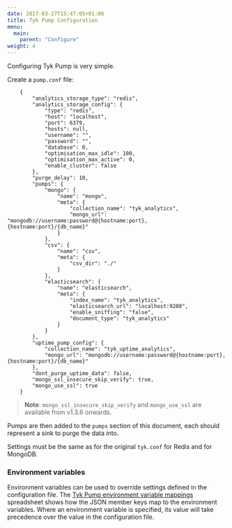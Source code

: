 ```yaml
---
date: 2017-03-27T15:47:05+01:00
title: Tyk Pump Configuration
menu:
  main:
    parent: "Configure"
weight: 4 
---
```


Configuring Tyk Pump is very simple.

Create a `pump.conf` file:

```{.copyWrapper}
    {
        "analytics_storage_type": "redis",
        "analytics_storage_config": {
            "type": "redis",
            "host": "localhost",
            "port": 6379,
            "hosts": null,
            "username": "",
            "password": "",
            "database": 0,
            "optimisation_max_idle": 100,
            "optimisation_max_active": 0,
            "enable_cluster": false
        },
        "purge_delay": 10,
        "pumps": {
            "mongo": {
                "name": "mongo",
                "meta": {
                    "collection_name": "tyk_analytics",
                    "mongo_url": "mongodb://username:password@{hostname:port},{hostname:port}/{db_name}"
                }
            },
            "csv": {
                "name": "csv",
                "meta": {
                    "csv_dir": "./"
                }
            },
            "elasticsearch": {
                "name": "elasticsearch",
                "meta": {
                    "index_name": "tyk_analytics",
                    "elasticsearch_url": "localhost:9200",
                    "enable_sniffing": "false",
                    "document_type": "tyk_analytics"
                }
            }
        },
        "uptime_pump_config": {
            "collection_name": "tyk_uptime_analytics",
            "mongo_url": "mongodb://username:password@{hostname:port},{hostname:port}/{db_name}"
        },
        "dont_purge_uptime_data": false,
        "mongo_ssl_insecure_skip_verify": true,
        "mongo_use_ssl": true
    }
```

> **Note**: `mongo_ssl_insecure_skip_verify` and `mongo_use_ssl` are available from v1.3.6 onwards.

Pumps are then added to the `pumps` section of this document, each should represent a sink to purge the data into.

Settings must be the same as for the original `tyk.conf` for Redis and for MongoDB.

### Environment variables

Environment variables can be used to override settings defined in the configuration file. The [Tyk Pump environment variable mappings][1] spreadsheet shows how the JSON member keys map to the environment variables. Where an environment variable is specified, its value will take precedence over the value in the configuration file.

 [1]: /docs/others/Gateway-Environment-Vars.xlsx
